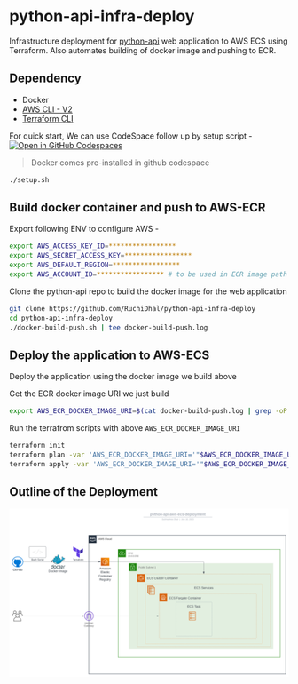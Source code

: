# python-api-infra-deploy
Infrastructure deployment for [python-api](https://github.com/mransbro/python-api) web application to AWS ECS using Terraform. Also automates building of docker image and pushing to ECR.

## Dependency 
* Docker
* [AWS CLI - V2](https://aws.amazon.com/cli/)
* [Terraform CLI](https://developer.hashicorp.com/terraform/cli)

For quick start, We can use CodeSpace follow up by setup script - [![Open in GitHub Codespaces](https://github.com/codespaces/badge.svg)](https://codespaces.new/RuchiDhal/python-api-infra-deploy?quickstart=1)

> Docker comes pre-installed in github codespace

```bash
./setup.sh
```

## Build docker container and push to AWS-ECR

Export following ENV to configure AWS - 

```bash
export AWS_ACCESS_KEY_ID=*****************
export AWS_SECRET_ACCESS_KEY=*****************
export AWS_DEFAULT_REGION=*****************
export AWS_ACCOUNT_ID=***************** # to be used in ECR image path
```

Clone the python-api repo to build the docker image for the web application

```bash
git clone https://github.com/RuchiDhal/python-api-infra-deploy
cd python-api-infra-deploy
./docker-build-push.sh | tee docker-build-push.log
```

## Deploy the application to AWS-ECS 

Deploy the application using the docker image we build above 

Get the ECR docker image URI we just build

```bash
export AWS_ECR_DOCKER_IMAGE_URI=$(cat docker-build-push.log | grep -oP '(?<=repositoryUri": ").*?(?=")')
```

Run the terrafrom scripts with above `AWS_ECR_DOCKER_IMAGE_URI`

```bash
terraform init
terraform plan -var 'AWS_ECR_DOCKER_IMAGE_URI='"$AWS_ECR_DOCKER_IMAGE_URI"
terraform apply -var 'AWS_ECR_DOCKER_IMAGE_URI='"$AWS_ECR_DOCKER_IMAGE_URI" -auto-approve
```

## Outline of the Deployment

![](python-api-aws-ecs-deployment.svg)
